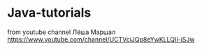 # Java-tutorials
from youtube channel Лёша Маршал
https://www.youtube.com/channel/UCTVciJQp8eYwKLLQIl-iSJw
